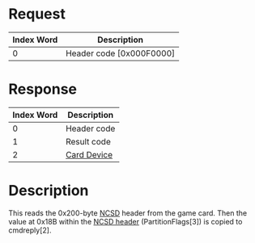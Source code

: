 # Request

| Index Word | Description                |
|------------|----------------------------|
| 0          | Header code \[0x000F0000\] |

# Response

| Index Word | Description                                    |
|------------|------------------------------------------------|
| 0          | Header code                                    |
| 1          | Result code                                    |
| 2          | [Card Device](NCSD#Partition_Flags "wikilink") |

# Description

This reads the 0x200-byte [NCSD](NCSD "wikilink") header from the game
card. Then the value at 0x18B within the [NCSD
header](NCSD#NCSD_header "wikilink") (PartitionFlags\[3\]) is copied to
cmdreply\[2\].